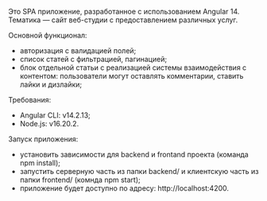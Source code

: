 Это SPA приложение, разработанное с использованием Angular 14. Тематика — сайт веб-студии с предоставлением различных услуг.

Основной функционал:
- авторизация с валидацией полей;
- список статей с фильтрацией, пагинацией;
- блок отдельной статьи с реализацией системы взаимодействия с контентом: пользователи могут оставлять комментарии, ставить лайки и дизлайки;

Требования:
- Angular CLI: v14.2.13;
- Node.js: v16.20.2.

Запуск приложения:
- установить зависимости для backend и frontand проекта (команда npm install);
- запустить серверную часть из папки backend/ и клиентскую часть из папки frontend/ (комнда npm start);
- приложение будет доступно по адресу: http://localhost:4200.
